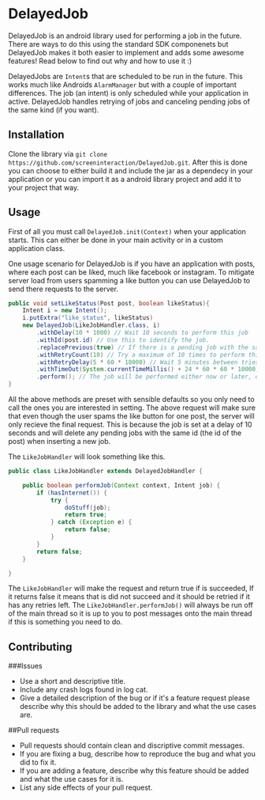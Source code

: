 DelayedJob
==========
DelayedJob is an android library used for performing a job in the future. There are ways to do this using the standard SDK componenets but DelayedJob makes it both easier to implement and adds some awesome features! Read below to find out why and how to use it :)

DelayedJobs are `Intent`s that are scheduled to be run in the future. This works much like Androids `AlarmManager` but with a couple of important differences. The job (an intent) is only scheduled while your application in active. DelayedJob handles retrying of jobs and canceling pending jobs of the same kind (if you want).

Installation
------------
Clone the library via `git clone https://github.com/screeninteraction/DelayedJob.git`. After this is done you can choose to either build it and include the jar as a dependecy in your application or you can import it as a android library project and add it to your project that way.

Usage
-----
First of all you must call `DelayedJob.init(Context)` when your application starts. This can either be done in your main activity or in a custom application class.

One usage scenario for DelayedJob is if you have an application with posts, where each post can be liked, much like facebook or instagram. To mitigate server load from users spamming a like button you can use DelayedJob to send there requests to the server.
```java
public void setLikeStatus(Post post, boolean likeStatus){
	Intent i = new Intent();
	i.putExtra("like_status", likeStatus)
	new DelayedJob(LikeJobHandler.class, i)
		.withDelay(10 * 1000) // Wait 10 seconds to perform this job
		.withId(post.id) // Use this to identify the job.
		.replacePrevious(true) // If there is a pending job with the same id and handler, remove it.
		.withRetryCount(10) // Try a maximum of 10 times to perform this job
		.withRetryDelay(5 * 60 * 10000) // Wait 5 minutes between tries
		.withTimeOut(System.currentTimeMillis() + 24 * 60 * 60 * 10000) // Time out the request after 24 hours
		.perform(); // The job will be performed either now or later, depending on the delay set.
}
```
All the above methods are preset with sensible defaults so you only need to call the ones you are interested in setting. The above request will make sure that even though the user spams the like button for one post, the server will only recieve the final request. This is because the job is set at a delay of 10 seconds and will delete any pending jobs with the same id (the id of the post) when inserting a new job.

The `LikeJobHandler` will look something like this.
```java
public class LikeJobHandler extends DelayedJobHandler {

	public boolean performJob(Context context, Intent job) {
		if (hasInternet()) {
			try {
				doStuff(job);
				return true;
			} catch (Exception e) {
				return false;
			}
		}
		return false;
	}

}
```
The `LikeJobHandler` will make the request and return true if is succeeded, If it returns false it means that is did not succeed and it should be retried if it has any retries left. The `LikeJobHandler.performJob()` will always be run off of the main thread so it is up to you to post messages onto the main thread if this is something you need to do.

Contributing
------------
###Issues
- Use a short and descriptive title.
- Include any crash logs found in log cat.
- Give a detailed description of the bug or if it's a feature request please describe why this should be added to the library and what the use cases are.

##Pull requests
- Pull requests should contain clean and discriptive commit messages.
- If you are fixing a bug, describe how to reproduce the bug and what you did to fix it.
- If you are adding a feature, describe why this feature should be added and what the use cases for it is.
- List any side effects of your pull request. 
